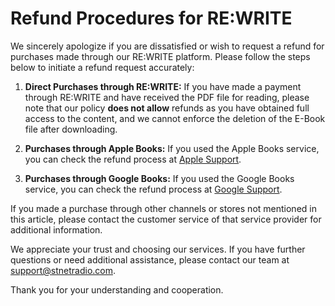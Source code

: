 # Refund Procedures for RE:WRITE

We sincerely apologize if you are dissatisfied or wish to request a refund for purchases made through our RE:WRITE platform. Please follow the steps below to initiate a refund request accurately:

1. **Direct Purchases through RE:WRITE:**
   If you have made a payment through RE:WRITE and have received the PDF file for reading, please note that our policy **does not allow** refunds as you have obtained full access to the content, and we cannot enforce the deletion of the E-Book file after downloading.

2. **Purchases through Apple Books:**
   If you used the Apple Books service, you can check the refund process at [Apple Support](https://support.apple.com/th-th/HT204084).

3. **Purchases through Google Books:**
   If you used the Google Books service, you can check the refund process at [Google Support](https://support.google.com/googleplay/answer/2479637?hl=th).

If you made a purchase through other channels or stores not mentioned in this article, please contact the customer service of that service provider for additional information.

We appreciate your trust and choosing our services. If you have further questions or need additional assistance, please contact our team at [support@stnetradio.com](mailto:support@stnetradio.com).

Thank you for your understanding and cooperation.
